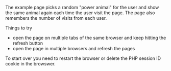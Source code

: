 The example page picks a random "power animal" for the user 
and show the same animal again each time the user visit the page.
The page also remembers the number of visits from each user.

Things to try
* open the page on multiple tabs of the same browser 
and keep hitting the refresh button
* open the page in multiple browsers and refresh the pages

To start over you need to restart the browser or 
delete the PHP session ID cookie in the browswer.